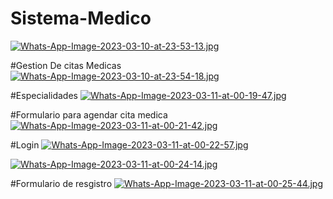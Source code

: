 # Sistema-Medico
[![Whats-App-Image-2023-03-10-at-23-53-13.jpg](https://i.postimg.cc/NGWjtdkX/Whats-App-Image-2023-03-10-at-23-53-13.jpg)](https://postimg.cc/c6BSMMj1)


#Gestion De citas Medicas
[![Whats-App-Image-2023-03-10-at-23-54-18.jpg](https://i.postimg.cc/PxfnTwP0/Whats-App-Image-2023-03-10-at-23-54-18.jpg)](https://postimg.cc/Ff6Bx1bx)

#Especialidades
[![Whats-App-Image-2023-03-11-at-00-19-47.jpg](https://i.postimg.cc/C5YNWG5f/Whats-App-Image-2023-03-11-at-00-19-47.jpg)](https://postimg.cc/phGzjnD2)

#Formulario para agendar cita medica
[![Whats-App-Image-2023-03-11-at-00-21-42.jpg](https://i.postimg.cc/CxVF9dsp/Whats-App-Image-2023-03-11-at-00-21-42.jpg)](https://postimg.cc/qzjV3JF1)

#Login
[![Whats-App-Image-2023-03-11-at-00-22-57.jpg](https://i.postimg.cc/Twy1fFyz/Whats-App-Image-2023-03-11-at-00-22-57.jpg)](https://postimg.cc/1nQsKWrB)

[![Whats-App-Image-2023-03-11-at-00-24-14.jpg](https://i.postimg.cc/9MzRzzkN/Whats-App-Image-2023-03-11-at-00-24-14.jpg)](https://postimg.cc/N9qfzGB1)

#Formulario de resgistro
[![Whats-App-Image-2023-03-11-at-00-25-44.jpg](https://i.postimg.cc/nc17Lscp/Whats-App-Image-2023-03-11-at-00-25-44.jpg)](https://postimg.cc/bssdCwtB)
